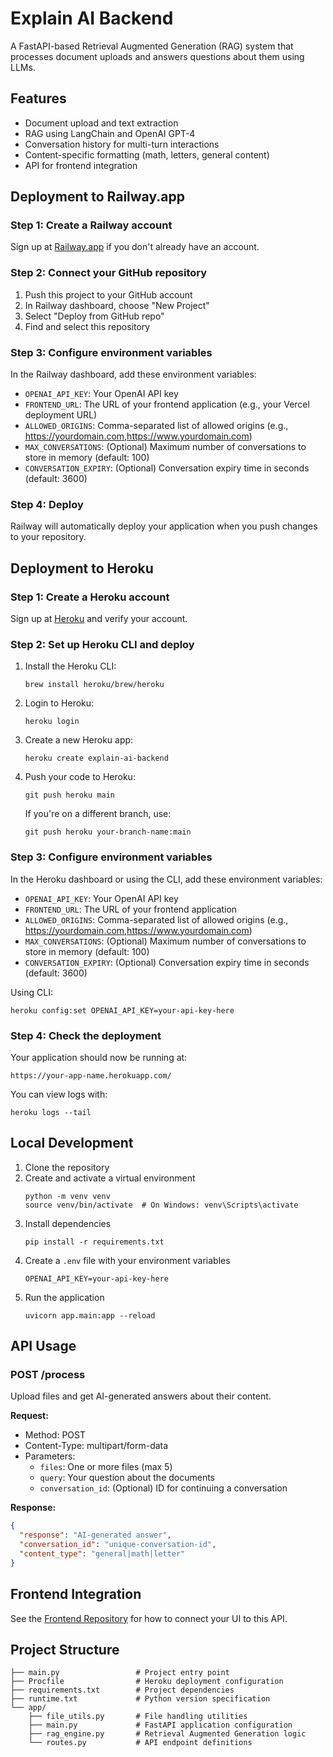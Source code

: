 # Explain AI Backend

A FastAPI-based Retrieval Augmented Generation (RAG) system that processes document uploads and answers questions about them using LLMs.

## Features

- Document upload and text extraction
- RAG using LangChain and OpenAI GPT-4
- Conversation history for multi-turn interactions
- Content-specific formatting (math, letters, general content)
- API for frontend integration

## Deployment to Railway.app

### Step 1: Create a Railway account

Sign up at [Railway.app](https://railway.app) if you don't already have an account.

### Step 2: Connect your GitHub repository

1. Push this project to your GitHub account
2. In Railway dashboard, choose "New Project"
3. Select "Deploy from GitHub repo"
4. Find and select this repository

### Step 3: Configure environment variables

In the Railway dashboard, add these environment variables:

- `OPENAI_API_KEY`: Your OpenAI API key
- `FRONTEND_URL`: The URL of your frontend application (e.g., your Vercel deployment URL)
- `ALLOWED_ORIGINS`: Comma-separated list of allowed origins (e.g., https://yourdomain.com,https://www.yourdomain.com)
- `MAX_CONVERSATIONS`: (Optional) Maximum number of conversations to store in memory (default: 100)
- `CONVERSATION_EXPIRY`: (Optional) Conversation expiry time in seconds (default: 3600)

### Step 4: Deploy

Railway will automatically deploy your application when you push changes to your repository.

## Deployment to Heroku

### Step 1: Create a Heroku account

Sign up at [Heroku](https://heroku.com) and verify your account.

### Step 2: Set up Heroku CLI and deploy

1. Install the Heroku CLI:
   ```
   brew install heroku/brew/heroku
   ```

2. Login to Heroku:
   ```
   heroku login
   ```

3. Create a new Heroku app:
   ```
   heroku create explain-ai-backend
   ```

4. Push your code to Heroku:
   ```
   git push heroku main
   ```
   If you're on a different branch, use:
   ```
   git push heroku your-branch-name:main
   ```

### Step 3: Configure environment variables

In the Heroku dashboard or using the CLI, add these environment variables:

- `OPENAI_API_KEY`: Your OpenAI API key
- `FRONTEND_URL`: The URL of your frontend application
- `ALLOWED_ORIGINS`: Comma-separated list of allowed origins (e.g., https://yourdomain.com,https://www.yourdomain.com)
- `MAX_CONVERSATIONS`: (Optional) Maximum number of conversations to store in memory (default: 100)
- `CONVERSATION_EXPIRY`: (Optional) Conversation expiry time in seconds (default: 3600)

Using CLI:
```
heroku config:set OPENAI_API_KEY=your-api-key-here
```

### Step 4: Check the deployment

Your application should now be running at:
```
https://your-app-name.herokuapp.com/
```

You can view logs with:
```
heroku logs --tail
```

## Local Development

1. Clone the repository
2. Create and activate a virtual environment
   ```
   python -m venv venv
   source venv/bin/activate  # On Windows: venv\Scripts\activate
   ```
3. Install dependencies
   ```
   pip install -r requirements.txt
   ```
4. Create a `.env` file with your environment variables
   ```
   OPENAI_API_KEY=your-api-key-here
   ```
5. Run the application
   ```
   uvicorn app.main:app --reload
   ```

## API Usage

### POST /process

Upload files and get AI-generated answers about their content.

**Request:**

- Method: POST
- Content-Type: multipart/form-data
- Parameters:
  - `files`: One or more files (max 5)
  - `query`: Your question about the documents
  - `conversation_id`: (Optional) ID for continuing a conversation

**Response:**

```json
{
  "response": "AI-generated answer",
  "conversation_id": "unique-conversation-id",
  "content_type": "general|math|letter"
}
```

## Frontend Integration

See the [Frontend Repository](https://github.com/TimothyMedewase/explainai) for how to connect your UI to this API.

## Project Structure

```
├── main.py                 # Project entry point
├── Procfile                # Heroku deployment configuration
├── requirements.txt        # Project dependencies
├── runtime.txt             # Python version specification
└── app/
    ├── file_utils.py       # File handling utilities
    ├── main.py             # FastAPI application configuration
    ├── rag_engine.py       # Retrieval Augmented Generation logic
    └── routes.py           # API endpoint definitions
```
